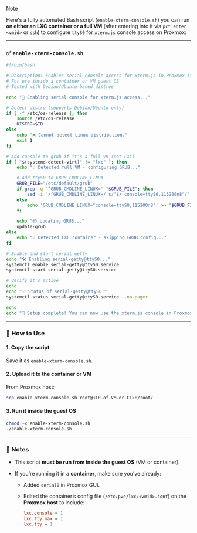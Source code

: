 >[!NOTE]
>Here's a fully automated Bash script (`enable-xterm-console.sh`) you can run **on either an LXC container or a full VM** (after entering into it via `pct enter <vmid>` or `ssh`) to configure `ttyS0` for `xterm.js` console access on Proxmox:

---

### ✅ `enable-xterm-console.sh`

```bash
#!/bin/bash

# Description: Enables serial console access for xterm.js in Proxmox (ttyS0)
# For use inside a container or VM guest OS
# Tested with Debian/Ubuntu-based distros

echo "🔧 Enabling serial console for xterm.js access..."

# Detect distro (supports Debian/Ubuntu only)
if [ -f /etc/os-release ]; then
    source /etc/os-release
    DISTRO=$ID
else
    echo "❌ Cannot detect Linux distribution."
    exit 1
fi

# Add console to grub if it's a full VM (not LXC)
if [ "$(systemd-detect-virt)" != "lxc" ]; then
    echo "💡 Detected full VM - configuring GRUB..."

    # Add ttyS0 to GRUB_CMDLINE_LINUX
    GRUB_FILE="/etc/default/grub"
    if grep -q '^GRUB_CMDLINE_LINUX=' "$GRUB_FILE"; then
        sed -i '/^GRUB_CMDLINE_LINUX=/ s/"$/ console=ttyS0,115200n8"/' "$GRUB_FILE"
    else
        echo 'GRUB_CMDLINE_LINUX="console=ttyS0,115200n8"' >> "$GRUB_FILE"
    fi

    echo "📦 Updating GRUB..."
    update-grub
else
    echo "💡 Detected LXC container - skipping GRUB config..."
fi

# Enable and start serial getty
echo "🛠️ Enabling serial-getty@ttyS0..."
systemctl enable serial-getty@ttyS0.service
systemctl start serial-getty@ttyS0.service

# Verify it's active
echo
echo "✅ Status of serial-getty@ttyS0:"
systemctl status serial-getty@ttyS0.service --no-pager

echo
echo "🎉 Setup complete! You can now use the xterm.js console in Proxmox via ttyS0."
```

---

### 🔧 How to Use

#### 1. **Copy the script**

Save it as `enable-xterm-console.sh`.

#### 2. **Upload it to the container or VM**

From Proxmox host:

```bash
scp enable-xterm-console.sh root@<IP-of-VM-or-CT>:/root/
```

#### 3. **Run it inside the guest OS**

```bash
chmod +x enable-xterm-console.sh
./enable-xterm-console.sh
```

---

### 📌 Notes

* This script **must be run from inside the guest OS** (VM or container).
* If you're running it in a **container**, make sure you’ve already:

  * Added `serial0` in Proxmox GUI.
  * Edited the container’s config file (`/etc/pve/lxc/<vmid>.conf`) on the **Proxmox host** to include:

    ```ini
    lxc.console = 1
    lxc.tty.max = 1
    lxc.tty = 1
    ```


